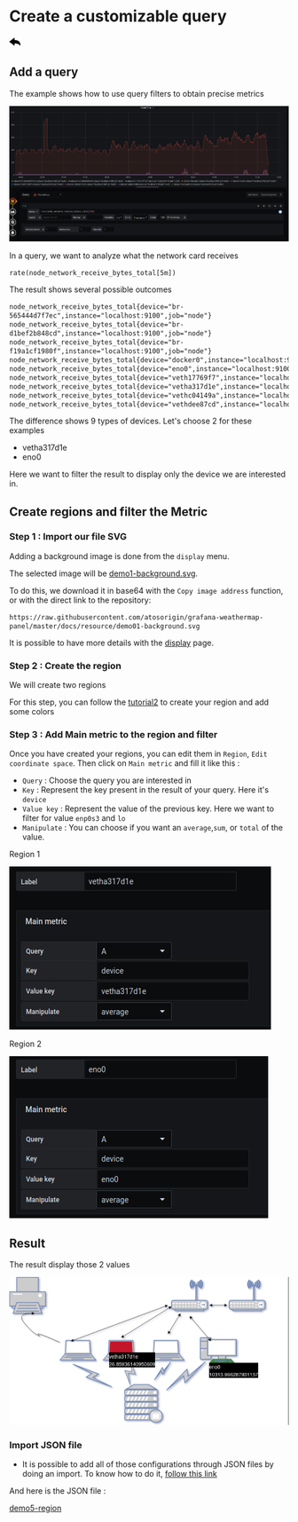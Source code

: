 # Create a customizable query

[![](../../screenshots/other/Go-back.png)](README.md)

## Add a query

The example shows how to use query filters to obtain precise metrics

![step 01](../../screenshots/demo/tutorial05/step01.png)

In a query, we want to analyze what the network card receives

```
rate(node_network_receive_bytes_total[5m])

```

The result shows several possible outcomes

```
node_network_receive_bytes_total{device="br-565444d7f7ec",instance="localhost:9100",job="node"}
node_network_receive_bytes_total{device="br-d1bef2b848cd",instance="localhost:9100",job="node"}
node_network_receive_bytes_total{device="br-f19a1cf1980f",instance="localhost:9100",job="node"}
node_network_receive_bytes_total{device="docker0",instance="localhost:9100",job="node"}
node_network_receive_bytes_total{device="eno0",instance="localhost:9100",job="node"}
node_network_receive_bytes_total{device="veth17769f7",instance="localhost:9100",job="node"}
node_network_receive_bytes_total{device="vetha317d1e",instance="localhost:9100",job="node"}
node_network_receive_bytes_total{device="vethc04149a",instance="localhost:9100",job="node"}
node_network_receive_bytes_total{device="vethdee87cd",instance="localhost:9100",job="node"}

```

The difference shows 9 types of devices. Let's choose 2 for these examples

- vetha317d1e
- eno0

Here we want to filter the result to display only the device we are interested in.

## Create regions and filter the Metric

### Step 1 : Import our file SVG

Adding a background image is done from the `display` menu.

The selected image will be [demo1-background.svg](../../resource/demo01-background.svg).

To do this, we download it in base64 with the `Copy image address` function, or with the direct link to the repository:

```
https://raw.githubusercontent.com/atosorigin/grafana-weathermap-panel/master/docs/resource/demo01-background.svg
```

It is possible to have more details with the [display](../editor/display.md) page.

### Step 2 : Create the region

We will create two regions

For this step, you can follow the [tutorial2](tutorial2.md) to create your region and add some colors

### Step 3 : Add Main metric to the region and filter

Once you have created your regions, you can edit them in `Region`, `Edit coordinate space`. Then click on `Main metric` and fill it like this :

- `Query` : Choose the query you are interested in
- `Key` : Represent the key present in the result of your query. Here it's `device`
- `Value key` : Represent the value of the previous key. Here we want to filter for value `enp0s3` and `lo`
- `Manipulate` : You can choose if you want an `average`,`sum`, or `total` of the value.

Region 1

![step 02](../../screenshots/demo/tutorial05/step2.jpg)

Region 2

![step 03](../../screenshots/demo/tutorial05/step03.png)

## Result

The result display those 2 values

![step 04](../../screenshots/demo/tutorial05/demo5.png)

### Import JSON file

- It is possible to add all of those configurations through JSON files by doing an import. To know how to do it, [follow this link](../editor/import.md)

And here is the JSON file :

[demo5-region](../../resource/demo05-region.json)
